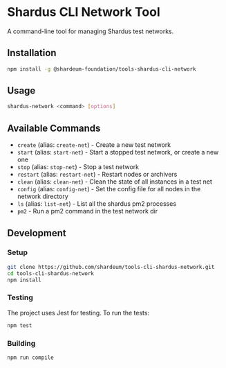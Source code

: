 # Shardus CLI Network Tool

A command-line tool for managing Shardus test networks.

## Installation

```bash
npm install -g @shardeum-foundation/tools-shardus-cli-network
```

## Usage

```bash
shardus-network <command> [options]
```

## Available Commands

- `create` (alias: `create-net`) - Create a new test network
- `start` (alias: `start-net`) - Start a stopped test network, or create a new one
- `stop` (alias: `stop-net`) - Stop a test network
- `restart` (alias: `restart-net`) - Restart nodes or archivers
- `clean` (alias: `clean-net`) - Clean the state of all instances in a test net
- `config` (alias: `config-net`) - Set the config file for all nodes in the network directory
- `ls` (alias: `list-net`) - List all the shardus pm2 processes
- `pm2` - Run a pm2 command in the test network dir

## Development

### Setup

```bash
git clone https://github.com/shardeum/tools-cli-shardus-network.git
cd tools-cli-shardus-network
npm install
```

### Testing

The project uses Jest for testing. To run the tests:

```bash
npm test
```

### Building

```bash
npm run compile
```
